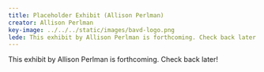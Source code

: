 ```yaml
---
title: Placeholder Exhibit (Allison Perlman)
creator: Allison Perlman
key-image: ../../../static/images/bavd-logo.png
lede: T﻿his exhibit by Allison Perlman is forthcoming. Check back later!
---
```

T﻿his exhibit by Allison Perlman is forthcoming. Check back later!